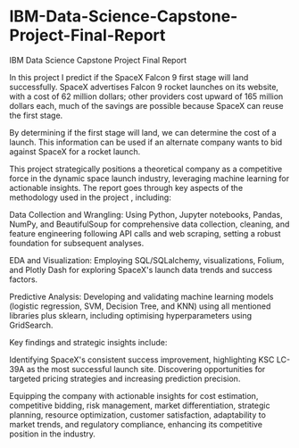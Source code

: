 # IBM-Data-Science-Capstone-Project-Final-Report
IBM Data Science Capstone Project Final Report

In this project I predict if the SpaceX Falcon 9 first stage will land successfully. SpaceX advertises Falcon 9 rocket launches on its website, with a cost of 62 million dollars; other providers cost upward of 165 million dollars each, much of the savings are possible because SpaceX can reuse the first stage. 

By determining if the first stage will land, we can determine the cost of a launch. This information can be used if an alternate company wants to bid against SpaceX for a rocket launch.

This project strategically positions a theoretical company as a competitive force in the dynamic space launch industry, leveraging machine learning for actionable insights. The report goes through key aspects of the methodology used in the project , including:​

Data Collection and Wrangling: Using Python, Jupyter notebooks, Pandas, NumPy, and BeautifulSoup for comprehensive data collection, cleaning, and feature engineering following API calls and web scraping, setting a robust foundation for subsequent analyses.​

EDA and Visualization: Employing SQL/SQLalchemy, visualizations, Folium, and Plotly Dash for exploring SpaceX's launch data trends and success factors.​

Predictive Analysis: Developing and validating machine learning models (logistic regression, SVM, Decision Tree, and KNN) using all mentioned libraries plus sklearn, including optimising hyperparameters using GridSearch. ​

Key findings and strategic insights include:​

Identifying SpaceX's consistent success improvement, highlighting KSC LC-39A as the most successful launch site. Discovering opportunities for targeted pricing strategies and increasing prediction precision.​

Equipping the company with actionable insights for cost estimation, competitive bidding, risk management, market differentiation, strategic planning, resource optimization, customer satisfaction, adaptability to market trends, and regulatory compliance, enhancing its competitive position in the industry.
